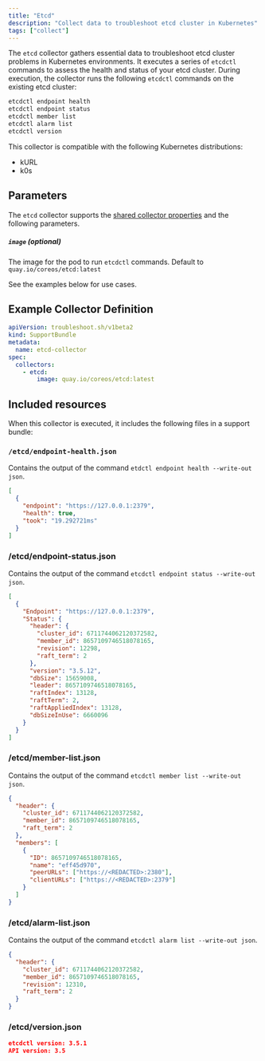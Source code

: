```yaml
---
title: "Etcd"
description: "Collect data to troubleshoot etcd cluster in Kubernetes"
tags: ["collect"]
---
```



The `etcd` collector gathers essential data to troubleshoot etcd cluster problems in Kubernetes environments. It executes a series of `etcdctl` commands to assess the health and status of your etcd cluster.
During execution, the collector runs the following `etcdctl` commands on the existing etcd cluster:

```bash
etcdctl endpoint health
etcdctl endpoint status
etcdctl member list
etcdctl alarm list
etcdctl version
```

This collector is compatible with the following Kubernetes distributions:

- kURL
- k0s

## Parameters

The `etcd` collector supports the [shared collector properties](https://troubleshoot.sh/docs/collect/collectors/#shared-properties) and the following parameters.

##### `image` (optional)

The image for the pod to run `etcdctl` commands. Default to `quay.io/coreos/etcd:latest`

See the examples below for use cases.

## Example Collector Definition

```yaml
apiVersion: troubleshoot.sh/v1beta2
kind: SupportBundle
metadata:
  name: etcd-collector
spec:
  collectors:
    - etcd:
        image: quay.io/coreos/etcd:latest
```

## Included resources

When this collector is executed, it includes the following files in a support bundle:

### `/etcd/endpoint-health.json`

Contains the output of the command `etdctl endpoint health --write-out json`.

```json
[
  {
    "endpoint": "https://127.0.0.1:2379",
    "health": true,
    "took": "19.292721ms"
  }
]
```

### /etcd/endpoint-status.json

Contains the output of the command `etcdctl endpoint status --write-out json`.

```json
[
  {
    "Endpoint": "https://127.0.0.1:2379",
    "Status": {
      "header": {
        "cluster_id": 6711744062120372582,
        "member_id": 8657109746518078165,
        "revision": 12298,
        "raft_term": 2
      },
      "version": "3.5.12",
      "dbSize": 15659008,
      "leader": 8657109746518078165,
      "raftIndex": 13128,
      "raftTerm": 2,
      "raftAppliedIndex": 13128,
      "dbSizeInUse": 6660096
    }
  }
]
```

### /etcd/member-list.json

Contains the output of the command `etcdctl member list --write-out json`.

```json
{
  "header": {
    "cluster_id": 6711744062120372582,
    "member_id": 8657109746518078165,
    "raft_term": 2
  },
  "members": [
    {
      "ID": 8657109746518078165,
      "name": "eff45d970",
      "peerURLs": ["https://<REDACTED>:2380"],
      "clientURLs": ["https://<REDACTED>:2379"]
    }
  ]
}
```

### /etcd/alarm-list.json

Contains the output of the command `etcdctl alarm list --write-out json`.

```json
{
  "header": {
    "cluster_id": 6711744062120372582,
    "member_id": 8657109746518078165,
    "revision": 12310,
    "raft_term": 2
  }
}
```

### /etcd/version.json

```json
etcdctl version: 3.5.1
API version: 3.5
```
